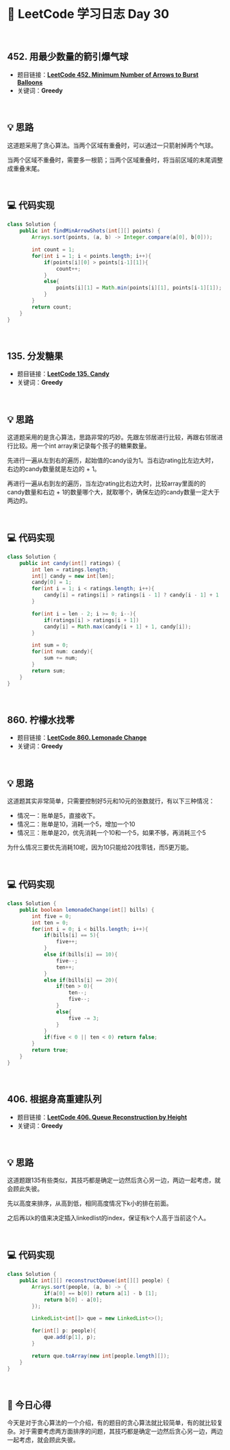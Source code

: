 # 📝 LeetCode 学习日志 Day 30

<br>

## 452. 用最少数量的箭引爆气球
- 题目链接：[**LeetCode 452. Minimum Number of Arrows to Burst Balloons**](https://leetcode.com/problems/minimum-number-of-arrows-to-burst-balloons/)
- 关键词：**Greedy**  

<br>

## 💡 思路
这道题采用了贪心算法。当两个区域有重叠时，可以通过一只箭射掉两个气球。

当两个区域不重叠时，需要多一根箭；当两个区域重叠时，将当前区域的末尾调整成重叠末尾。

<br>

## 💻 代码实现
```java
class Solution {
    public int findMinArrowShots(int[][] points) {
        Arrays.sort(points, (a, b) -> Integer.compare(a[0], b[0]));

        int count = 1;
        for(int i = 1; i < points.length; i++){
            if(points[i][0] > points[i-1][1]){
                count++;
            }
            else{
                points[i][1] = Math.min(points[i][1], points[i-1][1]);
            }
        }
        return count;
    }
}
```

<br>

## 135. 分发糖果
- 题目链接：[**LeetCode 135. Candy**](https://leetcode.com/problems/candy/)
- 关键词：**Greedy**

<br>

## 💡 思路
这道题采用的是贪心算法，思路非常的巧妙。先跟左邻居进行比较，再跟右邻居进行比较。用一个int array来记录每个孩子的糖果数量。

先进行一遍从左到右的遍历，起始值的candy设为1。当右边rating比左边大时，右边的candy数量就是左边的 + 1。

再进行一遍从右到左的遍历，当左边rating比右边大时，比较array里面的的candy数量和右边 + 1的数量哪个大，就取哪个，确保左边的candy数量一定大于两边的。


<br>

## 💻 代码实现
```java
class Solution {
    public int candy(int[] ratings) {
        int len = ratings.length;
        int[] candy = new int[len];
        candy[0] = 1;
        for(int i = 1; i < ratings.length; i++){
            candy[i] = ratings[i] > ratings[i - 1] ? candy[i - 1] + 1 : 1;
        }

        for(int i = len - 2; i >= 0; i--){
            if(ratings[i] > ratings[i + 1])
            candy[i] = Math.max(candy[i + 1] + 1, candy[i]);
        }

        int sum = 0;
        for(int num: candy){
            sum += num;
        }
        return sum;
    }
}
```

<br>

## 860. 柠檬水找零
- 题目链接：[**LeetCode 860. Lemonade Change**](https://leetcode.com/problems/lemonade-change/)
- 关键词：**Greedy**

<br>

## 💡 思路
这道题其实非常简单，只需要控制好5元和10元的张数就行，有以下三种情况：

 - 情况一：账单是5，直接收下。
 - 情况二：账单是10，消耗一个5，增加一个10
 - 情况三：账单是20，优先消耗一个10和一个5，如果不够，再消耗三个5

为什么情况三要优先消耗10呢，因为10只能给20找零钱，而5更万能。

<br>

## 💻 代码实现
```java
class Solution {
    public boolean lemonadeChange(int[] bills) {
        int five = 0;
        int ten = 0;
        for(int i = 0; i < bills.length; i++){
            if(bills[i] == 5){
                five++;
            }
            else if(bills[i] == 10){
                five--;
                ten++;
            }
            else if(bills[i] == 20){
                if(ten > 0){
                    ten--;
                    five--;
                }
                else{
                    five -= 3;
                }
            }
            if(five < 0 || ten < 0) return false;
        }
        return true;
    }
}
```

<br>

## 406. 根据身高重建队列
- 题目链接：[**LeetCode 406. Queue Reconstruction by Height**](https://leetcode.com/problems/queue-reconstruction-by-height/)
- 关键词：**Greedy**

<br>

## 💡 思路
这道题跟135有些类似，其技巧都是确定一边然后贪心另一边，两边一起考虑，就会顾此失彼。

先以高度来排序，从高到低，相同高度情况下k小的排在前面。

之后再以k的值来决定插入linkedlist的index，保证有k个人高于当前这个人。



<br>

## 💻 代码实现
```java
class Solution {
    public int[][] reconstructQueue(int[][] people) {
        Arrays.sort(people, (a, b) -> {
            if(a[0] == b[0]) return a[1] - b [1];
            return b[0] - a[0];
        });

        LinkedList<int[]> que = new LinkedList<>();

        for(int[] p: people){
            que.add(p[1], p);
        }

        return que.toArray(new int[people.length][]);
    }
}
```

<br>

## 📝 今日心得
今天是对于贪心算法的一个介绍，有的题目的贪心算法就比较简单，有的就比较复杂。对于需要考虑两方面排序的问题，其技巧都是确定一边然后贪心另一边，两边一起考虑，就会顾此失彼。